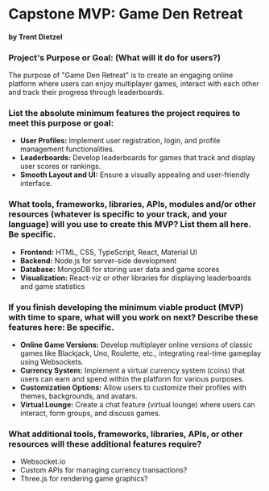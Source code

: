 # Capstone MVP: Game Den Retreat
#### by Trent Dietzel

### Project's Purpose or Goal: (What will it do for users?)
The purpose of "Game Den Retreat" is to create an engaging online platform where users can enjoy multiplayer games, interact with each other and track their progress through leaderboards.
### List the absolute minimum features the project requires to meet this purpose or goal:
 - **User Profiles:** Implement user registration, login, and profile management functionalities.
 - **Leaderboards:** Develop leaderboards for games that track and display user scores or rankings.
 - **Smooth Layout and UI:** Ensure a visually appealing and user-friendly interface.
### What tools, frameworks, libraries, APIs, modules and/or other resources (whatever is specific to your track, and your language) will you use to create this MVP? List them all here. Be specific.
 - **Frontend:** HTML, CSS, TypeScript, React, Material UI
 - **Backend:** Node.js for server-side development
 - **Database:** MongoDB for storing user data and game scores
 - **Visualization:** React-viz or other libraries for displaying leaderboards and game statistics

### If you finish developing the minimum viable product (MVP) with time to spare, what will you work on next? Describe these features here: Be specific.
 - **Online Game Versions:** Develop multiplayer online versions of classic games like Blackjack, Uno, Roulette, etc., integrating real-time gameplay using Websockets.
 - **Currency System:** Implement a virtual currency system (coins) that users can earn and spend within the platform for various purposes.
 - **Customization Options:** Allow users to customize their profiles with themes, backgrounds, and avatars.
 - **Virtual Lounge:** Create a chat feature (virtual lounge) where users can interact, form groups, and discuss games.
### What additional tools, frameworks, libraries, APIs, or other resources will these additional features require?
 - Websocket.io
 - Custom APIs for managing currency transactions?
 - Three.js for rendering game graphics?
